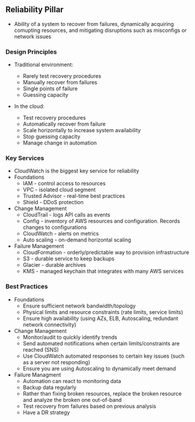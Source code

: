 ## Reliability Pillar
* Ability of a system to recover from failures, dynamically acquiring comupting resources, and mitigating disruptions such as misconfigs or network issues

### Design Principles
* Traditional environment:
    * Rarely test recovery procedures
    * Manually recover from failures
    * Single points of failure
    * Guessing capacity

* In the cloud:
    * Test recovery procedures
    * Automatically recover from failure
    * Scale horizontally to increase system availability
    * Stop guessing capacity
    * Manage change in automation

### Key Services
* CloudWatch is the biggest key service for reliability
* Foundations
    * IAM - control access to resources
    * VPC - isolated cloud segment
    * Trusted Advisor - real-time best practices
    * Shield - DDoS protection
* Change Management
    * CloudTrail - logs API calls as events
    * Config - inventory of AWS resources and configuration. Records changes to configurations
    * CloudWatch - alerts on metrics
    * Auto scaling - on-demand horizontal scaling 
* Failure Management
    * CloudFormation - orderly/predictable way to provision infrastructure
    * S3 - durable service to keep backups
    * Glacier - durable archives
    * KMS - managed keychain that integrates with many AWS services

### Best Practices
* Foundations
    * Ensure sufficient network bandwidth/topology
    * Physical limits and resource constraints (rate limits, service limits)
    * Ensure high availability (using AZs, ELB, Autoscaling, redundant network connectivity)
* Change Management
    * Monitor/audit to quickly identify trends
    * Send automated notifications when certain limits/constraints are reached (SNS)
    * Use CloudWatch automated responses to certain key issues (such as a server not responding)
    * Ensure you are using Autoscaling to dynamically meet demand
* Failure Managment
    * Automation can react to monitoring data
    * Backup data regularly
    * Rather than fixing broken resources, replace the broken resource and analyze the broken one out-of-band
    * Test recovery from failures based on previous analysis
    * Have a DR strategy